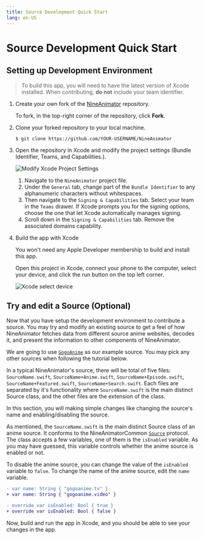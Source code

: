```yaml
---
title: Source Development Quick Start
lang: en-US
---
```


# Source Development Quick Start

## Setting up Development Environment

> To build this app, you will need to have the latest version of Xcode installed. When contributing, **do not** include your team identifier.

1.  Create your own fork of the [NineAnimator](https://github.com/SuperMarcus/NineAnimator/) repository.

    To fork, in the top-right corner of the repository, click **Fork**.

2.  Clone your forked repository to your local machine.

    ```bash
    $ git clone https://github.com/YOUR-USERNAME/NineAnimator
    ```

3.  Open the repository in Xcode and modify the project settings (Bundle Identifier, Teams, and Capabilities.).

    ![Modify Xcode Project Settings](https://github.com/SuperMarcus/NineAnimator/raw/master/Misc/Media/modify_proj.gif)

    1. Navigate to the `NineAnimator` project file.
    2. Under the `General` tab, change part of the `Bundle Identifier` to any alphanumeric characters without whitespaces.
    3. Then navigate to the `Signing & Capabilities` tab. Select your team in the `Teams` drawer. If Xcode prompts you for the signing options, choose the one that let Xcode automatically manages signing.
    4. Scroll down in the `Signing & Capabilities` tab. Remove the associated domains capability.

4.  Build the app with Xcode

    You won't need any Apple Developer membership to build and install this app.

    Open this project in Xcode, connect your phone to the computer, select your
    device, and click the run button on the top left corner.

    ![Xcode select device](https://github.com/SuperMarcus/NineAnimator/raw/master/Misc/Media/xcode_select_device.jpg)

## Try and edit a Source (Optional)

Now that you have setup the development environment to contribute a source. You may try and modify an existing source to get a feel of how NineAnimator fetches data from different source anime websites, decodes it, and present the information to other components of NineAnimator.

We are going to use [`GogoAnime`](https://github.com/SuperMarcus/NineAnimator/tree/master/Modules/Sources/NineAnimatorNativeSources/AnimeSources/GogoAnime) as our example source. You may pick any other sources when following the tutorial below.

In a typical NineAnimator's source, there will be total of five files: `SourceName.swift`, `SourceName+Anime.swift`, `SourceName+Episode.swift`, `SourceName+Featured.swift`, `SourceName+Search.swift`. Each files are separated by it's functionality where `SourceName.swift` is the main distinct Source class, and the other files are the extension of the class.

In this section, you will making simple changes like changing the source's name and enabling/disabling the source.

As mentioned, the `SourceName.swift` is the main distinct Source class of an anime source. It conforms to the NineAnimatorCommon [`Source`](https://github.com/SuperMarcus/NineAnimatorCommon/blob/master/Sources/NineAnimatorCommon/Models/AnimeSource/Source.swift) protocol. The class accepts a few variables, one of them is the `isEnabled` variable. As you may have guessed, this variable controls whether the anime source is enabled or not.

To disable the anime source, you can change the value of the `isEnabled` variable to `false`. To change the name of the anime source, edit the `name` variable.

```diff
- var name: String { "gogoanime.tv" }
+ var name: String { "gogoanime.video" }

- override var isEnabled: Bool { true }
+ override var isEnabled: Bool { false }
```

Now, build and run the app in Xcode, and you should be able to see your changes in the app.
